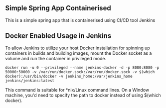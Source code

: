 ## Simple Spring App Containerised
This is a simple spring app that is containerised using CI/CD tool Jenkins

## Docker Enabled Usage in Jenkins

To allow Jenkins to utilize your host Docker installation for spinning up containers in builds and building images, mount the Docker socket as a volume and run the container in privileged mode.

`docker run -u 0 --privileged --name jenkins-docker -d -p 8080:8080 -p 50000:50000 -v /var/run/docker.sock:/var/run/docker.sock -v $(which docker):/usr/bin/docker -v jenkins_home:/var/jenkins_home jenkins/jenkins:latest`

This command is suitable for *nix/Linux command lines. On a Window machine, you'd need to specify the path to docker instead of using $(which docker).
